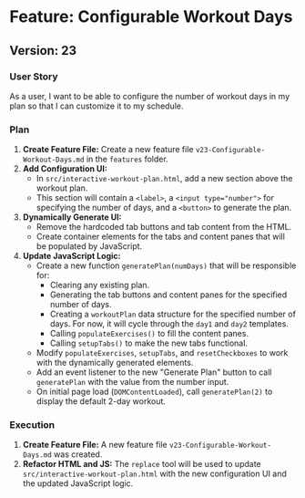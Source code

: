 # Feature: Configurable Workout Days

## Version: 23

### User Story

As a user, I want to be able to configure the number of workout days in my plan so that I can customize it to my schedule.

### Plan

1.  **Create Feature File:** Create a new feature file `v23-Configurable-Workout-Days.md` in the `features` folder.
2.  **Add Configuration UI:**
    - In `src/interactive-workout-plan.html`, add a new section above the workout plan.
    - This section will contain a `<label>`, a `<input type="number">` for specifying the number of days, and a `<button>` to generate the plan.
3.  **Dynamically Generate UI:**
    - Remove the hardcoded tab buttons and tab content from the HTML.
    - Create container elements for the tabs and content panes that will be populated by JavaScript.
4.  **Update JavaScript Logic:**
    - Create a new function `generatePlan(numDays)` that will be responsible for:
      - Clearing any existing plan.
      - Generating the tab buttons and content panes for the specified number of days.
      - Creating a `workoutPlan` data structure for the specified number of days. For now, it will cycle through the `day1` and `day2` templates.
      - Calling `populateExercises()` to fill the content panes.
      - Calling `setupTabs()` to make the new tabs functional.
    - Modify `populateExercises`, `setupTabs`, and `resetCheckboxes` to work with the dynamically generated elements.
    - Add an event listener to the new "Generate Plan" button to call `generatePlan` with the value from the number input.
    - On initial page load (`DOMContentLoaded`), call `generatePlan(2)` to display the default 2-day workout.

### Execution

1.  **Create Feature File:** A new feature file `v23-Configurable-Workout-Days.md` was created.
2.  **Refactor HTML and JS:** The `replace` tool will be used to update `src/interactive-workout-plan.html` with the new configuration UI and the updated JavaScript logic.
